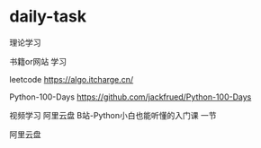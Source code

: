 # daily-task

理论学习

书籍or网站 学习

leetcode https://algo.itcharge.cn/

Python-100-Days https://github.com/jackfrued/Python-100-Days


视频学习
阿里云盘
B站-Python小白也能听懂的入门课 一节

阿里云盘
